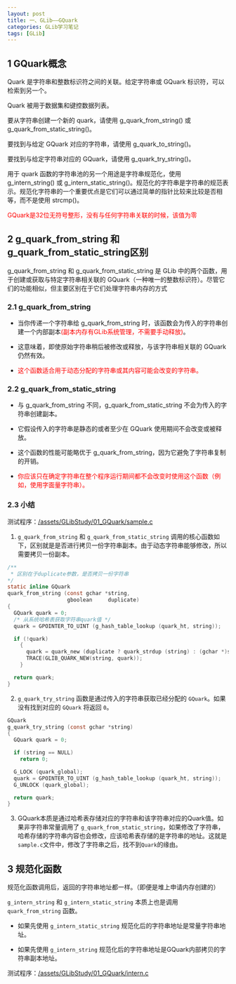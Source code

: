 ```yaml
---
layout: post
title: 一、GLib——GQuark
categories: GLib学习笔记
tags: [GLib]
---
```


## 1 GQuark概念

Quark 是字符串和整数标识符之间的关联。给定字符串或 GQuark 标识符，可以检索到另一个。

Quark 被用于数据集和键控数据列表。

要从字符串创建一个新的 quark，请使用 g_quark_from_string() 或 g_quark_from_static_string()。

要找到与给定 GQuark 对应的字符串，请使用 g_quark_to_string()。

要找到与给定字符串对应的 GQuark，请使用 g_quark_try_string()。

用于 quark 函数的字符串池的另一个用途是字符串规范化，使用 g_intern_string() 或 g_intern_static_string()。规范化的字符串是字符串的规范表示。规范化字符串的一个重要优点是它们可以通过简单的指针比较来比较是否相等，而不是使用 strcmp()。

<span style="color:red;">GQuark是32位无符号整形，没有与任何字符串关联的时候，该值为零</span>

## 2 g_quark_from_string 和 g_quark_from_static_string区别

g_quark_from_string 和 g_quark_from_static_string 是 GLib 中的两个函数，用于创建或获取与特定字符串相关联的 GQuark（一种唯一的整数标识符）。尽管它们的功能相似，但主要区别在于它们处理字符串内存的方式

### 2.1 g_quark_from_string

- 当你传递一个字符串给 g_quark_from_string 时，该函数会为传入的字符串创建一个内部副本<span style="color:red;">(副本内存有GLib系统管理，不需要手动释放)</span>。

- 这意味着，即使原始字符串稍后被修改或释放，与该字符串相关联的 GQuark 仍然有效。

- <span style="color:red;">这个函数适合用于动态分配的字符串或其内容可能会改变的字符串。</span>

### 2.2 g_quark_from_static_string

- 与 g_quark_from_string 不同，g_quark_from_static_string 不会为传入的字符串创建副本。

- 它假设传入的字符串是静态的或者至少在 GQuark 使用期间不会改变或被释放。

- 这个函数的性能可能略优于 g_quark_from_string，因为它避免了字符串复制的开销。

- <span style="color:red;">你应该只在确定字符串在整个程序运行期间都不会改变时使用这个函数（例如，使用字面量字符串）。</span>

### 2.3 小结

测试程序：[/assets/GLibStudy/01_GQuark/sample.c](/assets/GLibStudy/01_GQuark/sample.c)

1. `g_quark_from_string` 和 `g_quark_from_static_string` 调用的核心函数如下，区别就是是否进行拷贝一份字符串副本。由于动态字符串能够修改，所以需要拷贝一份副本。


```c
/**
 * 区别在于duplicate参数，是否拷贝一份字符串
*/
static inline GQuark
quark_from_string (const gchar *string,
                   gboolean     duplicate)
{
  GQuark quark = 0;
  /* 从系统哈希表获取字符串quark值 */
  quark = GPOINTER_TO_UINT (g_hash_table_lookup (quark_ht, string));

  if (!quark)
    {
      quark = quark_new (duplicate ? quark_strdup (string) : (gchar *)string);
      TRACE(GLIB_QUARK_NEW(string, quark));
    }

  return quark;
}
```

2. `g_quark_try_string` 函数是通过传入的字符串获取已经分配的 `GQuark`。如果没有找到对应的 `GQuark` 将返回 `0`。

```c
GQuark
g_quark_try_string (const gchar *string)
{
  GQuark quark = 0;

  if (string == NULL)
    return 0;

  G_LOCK (quark_global);
  quark = GPOINTER_TO_UINT (g_hash_table_lookup (quark_ht, string));
  G_UNLOCK (quark_global);

  return quark;
}
```

3. GQuark本质是通过哈希表存储对应的字符串和该字符串对应的Quark值。如果非字符串常量调用了 `g_quark_from_static_string`，如果修改了字符串，哈希存储的字符串内容也会修改，应该哈希表存储的是字符串的地址。这就是 `sample.c`文件中，修改了字符串之后，找不到`Quark`的缘由。



## 3 规范化函数

规范化函数调用后，返回的字符串地址都一样。（即便是堆上申请内存创建的）

`g_intern_string` 和 `g_intern_static_string` 本质上也是调用 `quark_from_string` 函数。

- 如果先使用 `g_intern_static_string` 规范化后的字符串地址是常量字符串地址。

- 如果先使用 `g_intern_string` 规范化后的字符串地址是GQuark内部拷贝的字符串副本地址。

测试程序：[/assets/GLibStudy/01_GQuark/intern.c](/assets/GLibStudy/01_GQuark/intern.c)
